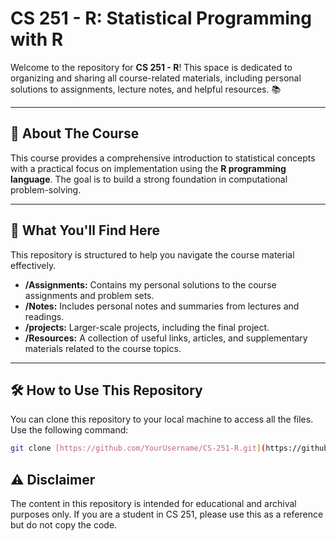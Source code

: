 # CS 251 - R: Statistical Programming with R

Welcome to the repository for **CS 251 - R**! This space is dedicated to organizing and sharing all course-related materials, including personal solutions to assignments, lecture notes, and helpful resources. 📚



---

## 🧐 About The Course

This course provides a comprehensive introduction to statistical concepts with a practical focus on implementation using the **R programming language**. The goal is to build a strong foundation in computational problem-solving.

---

## 🎯 What You'll Find Here

This repository is structured to help you navigate the course material effectively.

* **/Assignments:** Contains my personal solutions to the course assignments and problem sets.
* **/Notes:** Includes personal notes and summaries from lectures and readings.
* **/projects:** Larger-scale projects, including the final project.
* **/Resources:** A collection of useful links, articles, and supplementary materials related to the course topics.

---

## 🛠️ How to Use This Repository

You can clone this repository to your local machine to access all the files. Use the following command:

```bash
git clone [https://github.com/YourUsername/CS-251-R.git](https://github.com/YourUsername/CS-251-R.git)
```

## ⚠️ Disclaimer
The content in this repository is intended for educational and archival purposes only. If you are a student in CS 251, please use this as a reference but do not copy the code. 
